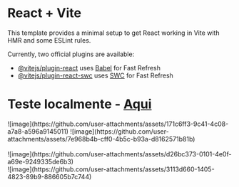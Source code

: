 # React + Vite

This template provides a minimal setup to get React working in Vite with HMR and some ESLint rules.

Currently, two official plugins are available:

- [@vitejs/plugin-react](https://github.com/vitejs/vite-plugin-react/blob/main/packages/plugin-react/README.md) uses [Babel](https://babeljs.io/) for Fast Refresh
- [@vitejs/plugin-react-swc](https://github.com/vitejs/vite-plugin-react-swc) uses [SWC](https://swc.rs/) for Fast Refresh

# Teste localmente - <a href="https://stackblitz.com/github/mrtaki67/limppay-home-react?file=README.md">Aqui</a>
<div>![image](https://github.com/user-attachments/assets/171c6ff3-9c41-4c08-a7a8-a596a9145011) ![image](https://github.com/user-attachments/assets/7e968b4b-cff0-4b5c-b93a-d8162571b81b)</div>
<br/>
![image](https://github.com/user-attachments/assets/d26bc373-0101-4e0f-a69e-9249335de6b3)<br/>
![image](https://github.com/user-attachments/assets/3113d660-1405-4823-89b9-886605b7c744)<br/>

